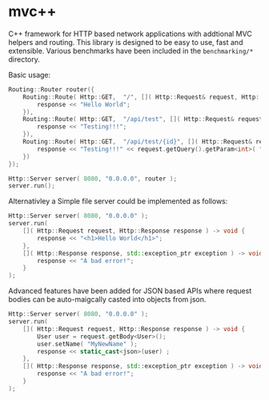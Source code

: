 # mvc++
C++ framework for HTTP based network applications with addtional MVC helpers and routing.
This library is designed to be easy to use, fast and extensible.
Various benchmarks have been included in the `benchmarking/*` directory.

Basic usage:
```C++
Routing::Router router({
    Routing::Route( Http::GET,  "/", []( Http::Request& request, Http::Response& response ) -> void {
        response << "Hello World";
    }),
    Routing::Route( Http::GET,  "/api/test", []( Http::Request& request, Http::Response& response ) -> void {
        response << "Testing!!!";
    }),
    Routing::Route( Http::GET,  "/api/test/{id}", []( Http::Request& request, Http::Response& response ) -> void {
        response << "Testing!!!" << request.getQuery().getParam<int>( "id" );
    })
});

Http::Server server( 8080, "0.0.0.0", router );
server.run();
```

Alternativley a Simple file server could be implemented as follows:
```C++
Http::Server server( 8080, "0.0.0.0" );
server.run(
    []( Http::Request request, Http::Response response ) -> void {
        response << "<h1>Hello World</h1>";
    },
    []( Http::Response response, std::exception_ptr exception ) -> void {
        response << "A bad error!";
    }
);
```

Advanced features have been added for JSON based APIs where request bodies can be auto-maigcally casted into objects from json.
```C++
Http::Server server( 8080, "0.0.0.0" );
server.run(
    []( Http::Request request, Http::Response response ) -> void {
        User user = request.getBody<User>();
        user.setName( "MyNewName" );
        response << static_cast<json>(user) ;
    },
    []( Http::Response response, std::exception_ptr exception ) -> void {
        response << "A bad error!";
    }
);
```
